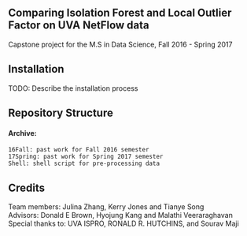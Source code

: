 ## Comparing Isolation Forest and Local Outlier Factor on UVA NetFlow data

Capstone project for the M.S in Data Science, Fall 2016 - Spring 2017

## Installation

TODO: Describe the installation process

## Repository Structure

#### Archive: 
	16Fall: past work for Fall 2016 semester
	17Spring: past work for Spring 2017 semester
	Shell: shell script for pre-processing data

## Credits

Team members: Julina Zhang, Kerry Jones and Tianye Song <br />
Advisors: Donald E Brown, Hyojung Kang and Malathi Veeraraghavan <br />
Special thanks to: UVA ISPRO, RONALD R. HUTCHINS, and Sourav Maji
